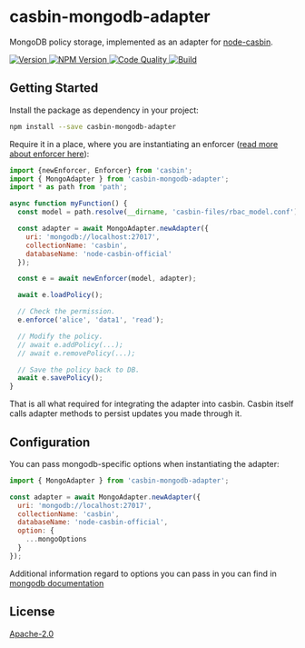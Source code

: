 casbin-mongodb-adapter
===

MongoDB policy storage, implemented as an adapter for [node-casbin](https://github.com/casbin/node-casbin).

<a href="https://img.shields.io/github/package-json/v/juicycleff/casbin-mongodb-adapter" target="_blank">
  <image src="https://img.shields.io/github/package-json/v/juicycleff/casbin-mongodb-adapter" alt="Version" />
</a>
<a href="https://img.shields.io/npm/v/casbin-mongodb-adapter" target="_blank">
  <image src="https://img.shields.io/npm/v/casbin-mongodb-adapter" alt="NPM Version" />
</a>
<a href="https://img.shields.io/codacy/grade/8b44237b493644e788bf0b175708095b/master" target="_blank">
  <image src="https://img.shields.io/codacy/grade/8b44237b493644e788bf0b175708095b/master" alt="Code Quality" />
</a>
<a href="https://img.shields.io/circleci/build/github/juicycleff/casbin-mongodb-adapter/master" target="_blank">
  <image src="https://img.shields.io/circleci/build/github/juicycleff/casbin-mongodb-adapter/master" alt="Build" />
</a>

## Getting Started

Install the package as dependency in your project:

```bash
npm install --save casbin-mongodb-adapter
```

Require it in a place, where you are instantiating an enforcer ([read more about enforcer here](https://github.com/casbin/node-casbin#get-started)):

```javascript
import {newEnforcer, Enforcer} from 'casbin';
import { MongoAdapter } from 'casbin-mongodb-adapter';
import * as path from 'path';

async function myFunction() {
  const model = path.resolve(__dirname, 'casbin-files/rbac_model.conf');

  const adapter = await MongoAdapter.newAdapter({
    uri: 'mongodb://localhost:27017',
    collectionName: 'casbin',
    databaseName: 'node-casbin-official'
  });

  const e = await newEnforcer(model, adapter);

  await e.loadPolicy();

  // Check the permission.
  e.enforce('alice', 'data1', 'read');

  // Modify the policy.
  // await e.addPolicy(...);
  // await e.removePolicy(...);

  // Save the policy back to DB.
  await e.savePolicy();
}
```

That is all what required for integrating the adapter into casbin.
Casbin itself calls adapter methods to persist updates you made through it.

## Configuration

You can pass mongodb-specific options when instantiating the adapter:

```javascript
import { MongoAdapter } from 'casbin-mongodb-adapter';

const adapter = await MongoAdapter.newAdapter({
  uri: 'mongodb://localhost:27017',
  collectionName: 'casbin',
  databaseName: 'node-casbin-official',
  option: {
    ...mongoOptions
  }
});
```

Additional information regard to options you can pass in you can find in [mongodb documentation](https://mongodb.github.io/node-mongodb-native/)

## License

[Apache-2.0](./LICENSE)
